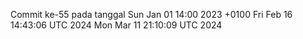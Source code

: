 Commit ke-55 pada tanggal Sun Jan 01 14:00 2023 +0100
Fri Feb 16 14:43:06 UTC 2024
Mon Mar 11 21:10:09 UTC 2024
